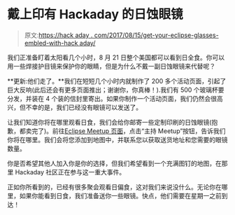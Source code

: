 # 戴上印有 Hackaday 的日蚀眼镜

> 原文:[https://hack aday . com/2017/08/15/get-your-eclipse-glasses-embled-with-hack aday/](https://hackaday.com/2017/08/15/get-your-eclipse-glasses-emblazoned-with-hackaday/)

我们正准备盯着太阳看几个小时，8 月 21 日整个美国都可以看到日全食。你可以用一些焊接护目镜来保护你的眼睛，但是为什么不戴一副日蚀眼镜来代替呢？

**更新:他们走了。**我们在短短几个小时内就制作了 200 多个活动页面，引起了巨大反响(此后还会有更多页面推出；谢谢你，你真棒！).我们有 500 个玻璃杯要分发，并装在 4 个装的信封里寄出。如果你制作一个活动页面，我们仍然会很高兴，但不幸的是，我们已经没有眼镜可以发送了。

让我们知道你将在哪里观看日食，我们会给你邮寄一些定制印刷的日蚀眼镜(抱歉，都卖完了)。前往[Eclipse Meetup 页面](https://hackaday.io/meetup/3-hackaday-eclipse-meetups)，点击“主持 Meetup”按钮，告诉我们你将在哪里。我们会将您添加到地图中，并联系您以获取送货地址和您需要的眼镜数量。

你是否希望其他人加入你是你的选择，但我们希望看到一个充满图钉的地图，在那里 Hackaday 社区正在参与这一重大事件。

正如你所看到的，已经有很多聚会观看日偏食，这对我们来说没什么。无论你在哪里，如果你能看到日食，我们准备送你一些眼镜。快点，他们需要在星期一之前到达！
